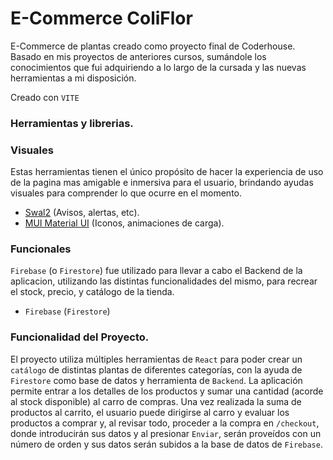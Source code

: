 # E-Commerce ColiFlor

E-Commerce de plantas creado como proyecto final de Coderhouse. Basado en mis proyectos de anteriores cursos, sumándole los conocimientos que fui adquiriendo a lo largo de la cursada y las nuevas herramientas a mi disposición.

Creado con `VITE`

### Herramientas y librerias.

### Visuales

Estas herramientas tienen el único propósito de hacer la experiencia de uso de la pagina mas amigable e inmersiva para el usuario, brindando ayudas visuales para comprender lo que ocurre en el momento.

- [Swal2](https://sweetalert2.github.io) (Avisos, alertas, etc).
- [MUI Material UI](https://mui.com/material-ui/) (Iconos, animaciones de carga).

### Funcionales

`Firebase` (o `Firestore`) fue utilizado para llevar a cabo el Backend de la aplicacion, utilizando las distintas funcionalidades del mismo, para recrear el stock, precio, y catálogo de la tienda.

- `Firebase` (`Firestore`)

### Funcionalidad del Proyecto.

El proyecto utiliza múltiples herramientas de `React` para poder crear un `catálogo` de distintas plantas de diferentes categorías, con la ayuda de `Firestore` como base de datos y herramienta de `Backend`. La aplicación permite entrar a los detalles de los productos y sumar una cantidad (acorde al stock disponible) al carro de compras. Una vez realizada la suma de productos al carrito, el usuario puede dirigirse al carro y evaluar los productos a comprar y, al revisar todo, proceder a la compra en `/checkout`, donde introducirán sus datos y al presionar `Enviar`, serán proveídos con un número de orden y sus datos serán subidos a la base de datos de `Firebase`.
